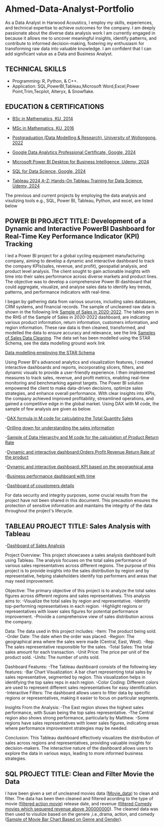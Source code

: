 # Ahmed-Data-Analyst-Portfolio

As a Data Analyst in Harwood Acoustics, I employ my skills, experiences, and technical expertise to achieve outcomes for the company. I am deeply passionate about the diverse data analysis work I am currently engaged in because it allows me to uncover meaningful insights, identify patterns, and contribute to informed decision-making, fostering my enthusiasm for transforming raw data into valuable knowledge. I am confident that I can add significant value as a Data and Business Analyst. 

## TECHNICAL SKILLS
- Programming: R, Python, & C++.
- Application: SQL,PowerBI,Tableau,Microsoft Word,Excel,Power Point,Trim,Tecplot, Alteryx, & Snowflake. 

## EDUCATION & CERTIFICATIONS
- [BSc in Mathematics, KU, 2014](BSC-certificate.jpeg)

- [MSc in Mathematics, KU, 2016](Msc-Certificate.jpeg)

- [Postgraduation (Data Modelling & Research), University of Wollongong, 2022](PhD-Certificate-RUBEL-AHMED.jpeg)
  
- [Google Data Analytics Professional Certificate, Google, 2024](googleanalytics.jpeg)

- [Microsoft Power BI Desktop for Business Intelligence, Udemy, 2024](PowerBI.jpeg)
  
- [SQL for Data Science, Google, 2024](R-Programming.jpeg)
  
- [Tableau 2024 A-Z: Hands-On Tableau Training for Data Science, Udemy, 2024](Tableau.jpeg)


The previous and current projects by employing the data analysis and visulizing tools e.g., SQL, Power BI, Tableau, Python, and excel, are listed below

## POWER BI PROJECT TITLE: Development of a Dynamic and Interactive PowerBI Dashboard for Real-Time Key Performance Indicator (KPI) Tracking 

I led a Power BI project for a global cycling equipment manufacturing company, aiming to develop a dynamic and interactive dashboard to track the company KPIs(sales, revenue, and profit), geospatial analysis, and product level analysis. The client sought to gain actionable insights with time into their sales performance across diverse markets and product lines. The objective was to develop a comprehensive Power BI dashboard that could aggregate, visualize, and analyse sales data to identify key trends, patterns, and performance indicators with real-time.

I began by gathering data from various sources, including sales databases, CRM systems, and financial records. The sample of uncleaned raw data is shown in the following link [Sample of Sales in 2020-2022](Raw-data.jpeg). 
The tables pen in the RHS of the Sample of Sales in 2020-2022 dashboard, are indicating various product information, return information, customers information, and region information. These raw data is then cleaned, transformed, and modelled the data to ensure accuracy and relevance, see the link [Samples of Sales Data Cleaning](Sample-of-Data-Cleaning_Sales.jpeg). The data set has been modelled using the STAR Schema, see the data modelling ground work link 

[Data modelling employing the STAR Schema](Screenshot-2024-05-29-230036.jpeg)

Using Power BI's advanced analytics and visualization features, I created interactive dashboards and reports, incorporating slicers, filters, and dynamic visuals to provide a user-friendly experience. I then implemented measures to track sales, revenue, and profit metrics, enabling real-time monitoring and benchmarking against targets. The Power BI solution empowered the client to make data-driven decisions, optimize sales strategies, and enhance overall performance. With clear insights into KPIs, the company achieved improved 
profitability, streamlined operations, and gained a competitive edge in the global market. Using DAX with M code, the sample of few analysis are given as below.

-[DAX formula in M code for calculating the Total Quantity Sales](Total-sales.jpeg)

-[Drilling down for understanding the sales information](Drilling-down.jpeg)

-[Sample of Data Hierarchy and M code for the calculation of Product Return Rate](Sample-of-Hiracy-and-M-code.jpeg)

-[Dynamic and interactive dashboard:Orders,Profit,Revenue,Return Rate of the product](pic1.jpeg)

-[Dynamic and interactive dashboard: KPI based on the geographical area](pic2.jpeg)

-[Business performance dashboard with time](pic3.jpeg)

-[Dashboard of coustomers details](pic4.jpeg)

For data security and integrity purposes, some crucial results from the project have not been shared in this document. This precaution ensures the protection of sensitive information and maintains the integrity of the data throughout the project's lifecycle.


## TABLEAU PROJECT TITLE: Sales Analysis with Tableau
-[Dashboard of Sales Analysis](Tablaudash.jpeg)

Project Overview:
This project showcases a sales analysis dashboard built using Tableau. The analysis focuses on the total sales performance of various sales representatives across different regions. The purpose of this project is to provide insights into the sales distribution by region and by representative, helping stakeholders identify top performers and areas that may need improvement.

Objective:
The primary objective of this project is to analyze the total sales figures across different regions and sales representatives. This analysis aims to:
-Visualize the total sales by region and representative.
-Identify top-performing representatives in each region.
-Highlight regions or representatives with lower sales figures for potential performance improvement.
-Provide a comprehensive view of sales distribution across the company.

Data:
The data used in this project includes:
-Item: The product being sold.
-Order Date: The date when the order was placed.
-Region: The geographical area where the sales were made (Central, East, West).
-Rep: The sales representative responsible for the sales.
-Total Sales: The total sales amount for each transaction.
-Unit Price: The price per unit of the product sold.
-Units: The number of units sold.

Dashboard Features:
-The Tableau dashboard consists of the following key features:
-Bar Chart Visualization: A bar chart representing total sales by sales representative, segmented by region. This visualization helps in identifying the top sales reps in each region.
-Color Coding: Different colors are used to represent different sales representatives for easy identification.
-Interactive Filters: The dashboard allows users to filter data by specific regions or representatives, making it easier to focus on particular segments.

Insights From the Analysis:
-The East region shows the highest sales performance, with Susan being the top sales representative.
-The Central region also shows strong performance, particularly by Matthew.
-Some regions have sales representatives with lower sales figures, indicating areas where performance improvement strategies may be needed.

Conclusion:
This Tableau dashboard effectively visualizes the distribution of sales across regions and representatives, providing valuable insights for decision-makers. The interactive nature of the dashboard allows users to explore the data in various ways, leading to more informed business strategies.

## SQL PROJECT TITLE: Clean and Filter Movie the Data 

I have been given a set of uncleaned movies data ([Movie_data](1.jpeg)) to clean and filter. The data has been then cleaned and filtered acording to the type of movie ([filtered action movie](2.jpeg)) release date, and revenue ([filtered Comedy movies which sequered revenue above 300000000](3.jpeg)). The cleaned data was then used to visulize based on the genere ,i.e.,drama, action, and comedy ([Sample of Movie Bar Chart Based on Genre and Gender](Screenshot-2024-06-06-at-12.42.23-pm.jpeg)).


